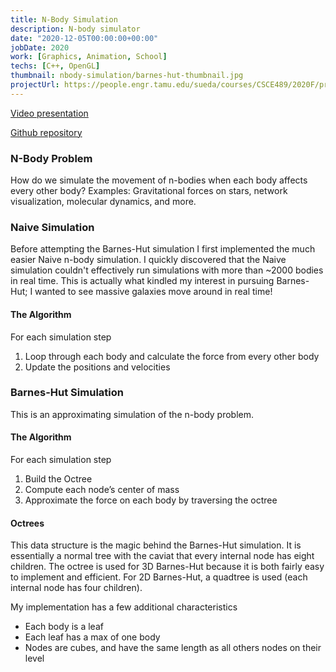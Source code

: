 ```yaml
---
title: N-Body Simulation
description: N-body simulator
date: "2020-12-05T00:00:00+00:00"
jobDate: 2020
work: [Graphics, Animation, School]
techs: [C++, OpenGL]
thumbnail: nbody-simulation/barnes-hut-thumbnail.jpg
projectUrl: https://people.engr.tamu.edu/sueda/courses/CSCE489/2020F/projects/Liam_Bessell/index.html
---
```

[Video presentation](https://www.youtube.com/watch?v=rkPxkdBCvEA)

[Github repository](https://github.com/LBess/barnes-hut)

### N-Body Problem
How do we simulate the movement of n-bodies when each body affects every other body?
Examples: Gravitational forces on stars, network visualization, molecular dynamics, and more.

### Naive Simulation
Before attempting the Barnes-Hut simulation I first implemented the much easier Naive n-body simulation. I quickly discovered that the Naive simulation couldn't effectively run simulations with more than ~2000 bodies in real time. This is actually what kindled my interest in pursuing Barnes-Hut; I wanted to see massive galaxies move around in real time! 

#### The Algorithm
For each simulation step
1. Loop through each body and calculate the force from every other body
2. Update the positions and velocities 

### Barnes-Hut Simulation
This is an approximating simulation of the n-body problem.

#### The Algorithm
For each simulation step
1. Build the Octree
2. Compute each node’s center of mass
3. Approximate the force on each body by traversing the octree 

#### Octrees
This data structure is the magic behind the Barnes-Hut simulation. It is essentially a normal tree with the caviat that every internal node has eight children. The octree is used for 3D Barnes-Hut because it is both fairly easy to implement and efficient. For 2D Barnes-Hut, a quadtree is used (each internal node has four children).

My implementation has a few additional characteristics
* Each body is a leaf
* Each leaf has a max of one body
* Nodes are cubes, and have the same length as all others nodes on their level 